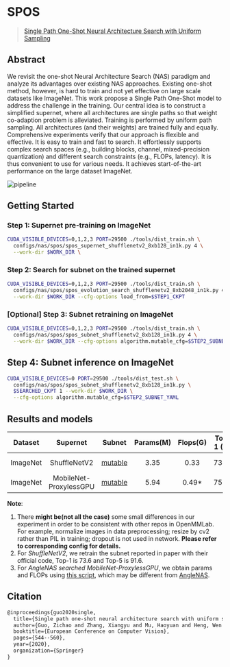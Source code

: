 # SPOS

> [Single Path One-Shot Neural Architecture Search with Uniform Sampling](https://arxiv.org/abs/1904.00420)

<!-- [ALGORITHM] -->

## Abstract

We revisit the one-shot Neural Architecture Search (NAS) paradigm and analyze its advantages over existing NAS approaches. Existing one-shot method, however, is hard to train and not yet effective on large scale datasets like ImageNet. This work propose a Single Path One-Shot model to address the challenge in the training. Our central idea is to construct a simplified supernet, where all architectures are single paths so that weight co-adaption problem is alleviated. Training is performed by uniform path sampling. All architectures (and their weights) are trained fully and equally.
Comprehensive experiments verify that our approach is flexible and effective. It is easy to train and fast to search. It effortlessly supports complex search spaces (e.g., building blocks, channel, mixed-precision quantization) and different search constraints (e.g., FLOPs, latency). It is thus convenient to use for various needs. It achieves start-of-the-art performance on the large dataset ImageNet.

![pipeline](https://user-images.githubusercontent.com/88702197/187424862-c2f3fde1-4a48-4eda-9ff7-c65971b683ba.jpg)

## Getting Started

### Step 1: Supernet pre-training on ImageNet

```bash
CUDA_VISIBLE_DEVICES=0,1,2,3 PORT=29500 ./tools/dist_train.sh \
  configs/nas/spos/spos_supernet_shufflenetv2_8xb128_in1k.py 4 \
  --work-dir $WORK_DIR \
```

### Step 2: Search for subnet on the trained supernet

```bash
CUDA_VISIBLE_DEVICES=0,1,2,3 PORT=29500 ./tools/dist_train.sh \
  configs/nas/spos/spos_evolution_search_shufflenetv2_8xb2048_in1k.py 4 \
  --work-dir $WORK_DIR --cfg-options load_from=$STEP1_CKPT
```

### \[Optional\] Step 3: Subnet retraining on ImageNet

```bash
CUDA_VISIBLE_DEVICES=0,1,2,3 PORT=29500 ./tools/dist_train.sh \
  configs/nas/spos/spos_subnet_shufflenetv2_8xb128_in1k.py 4 \
  --work-dir $WORK_DIR --cfg-options algorithm.mutable_cfg=$STEP2_SUBNET_YAML  # or modify the config directly
```

## Step 4: Subnet inference on ImageNet

```bash
CUDA_VISIBLE_DEVICES=0 PORT=29500 ./tools/dist_test.sh \
  configs/nas/spos/spos_subnet_shufflenetv2_8xb128_in1k.py \
  $SEARCHED_CKPT 1 --work-dir $WORK_DIR \
  --cfg-options algorithm.mutable_cfg=$STEP2_SUBNET_YAML
```

## Results and models

| Dataset  |        Supernet        |                                                                                               Subnet                                                                                               | Params(M) | Flops(G) | Top-1 (%) | Top-5 (%) |                           Config                           | Download                                                                                                                                                                                                                                                                                                                                                                      |                            Remarks                            |
| :------: | :--------------------: | :------------------------------------------------------------------------------------------------------------------------------------------------------------------------------------------------: | :-------: | :------: | :-------: | :-------: | :--------------------------------------------------------: | :---------------------------------------------------------------------------------------------------------------------------------------------------------------------------------------------------------------------------------------------------------------------------------------------------------------------------------------------------------------------------- | :-----------------------------------------------------------: |
| ImageNet |      ShuffleNetV2      | [mutable](https://download.openmmlab.com/mmrazor/v0.1/nas/spos/spos_shufflenetv2_subnet_8xb128_in1k/spos_shufflenetv2_subnet_8xb128_in1k_flops_0.33M_acc_73.87_20211222-454627be_mutable_cfg.yaml) |   3.35    |   0.33   |   73.87   |   91.6    |    [config](./spos_subnet_shufflenetv2_8xb128_in1k.py)     | [model](https://download.openmmlab.com/mmrazor/v0.1/nas/spos/spos_shufflenetv2_subnet_8xb128_in1k/spos_shufflenetv2_subnet_8xb128_in1k_flops_0.33M_acc_73.87_20211222-1f0a0b4d.pth) \| [log](https://download.openmmlab.com/mmrazor/v0.1/nas/spos/spos_shufflenetv2_subnet_8xb128_in1k/spos_shufflenetv2_subnet_8xb128_in1k_flops_0.33M_acc_73.87_20211222-1f0a0b4d.log.json) |                       MMRazor searched                        |
| ImageNet | MobileNet-ProxylessGPU |                    [mutable](https://download.openmmlab.com/mmrazor/v0.1/nas/spos/spos_mobilenet_subnet/spos_angelnas_flops_0.49G_acc_75.98_20220307-54f4698f_mutable_cfg.yaml)                    |   5.94    |  0.49\*  |   75.98   |   92.77   | [config](./spos_mobilenet_for_check_ckpt_from_anglenas.py) |                                                                                                                                                                                                                                                                                                                                                                               | [AngleNAS](https://github.com/megvii-model/AngleNAS) searched |

**Note**:

1. There **might be(not all the case)** some small differences in our experiment in order to be consistent with other repos in OpenMMLab. For example,
   normalize images in data preprocessing; resize by cv2 rather than PIL in training; dropout is not used in network. **Please refer to corresponding config for details.**
2. For *ShuffleNetV2*, we retrain the subnet reported in paper with their official code, Top-1 is 73.6 and Top-5 is 91.6.
3. For *AngleNAS searched MobileNet-ProxylessGPU*, we obtain params and FLOPs using [this script](/tools/misc/get_flops.py), which may be different from [AngleNAS](https://github.com/megvii-model/AngleNAS#searched-models-with-abs).

## Citation

```latex
@inproceedings{guo2020single,
  title={Single path one-shot neural architecture search with uniform sampling},
  author={Guo, Zichao and Zhang, Xiangyu and Mu, Haoyuan and Heng, Wen and Liu, Zechun and Wei, Yichen and Sun, Jian},
  booktitle={European Conference on Computer Vision},
  pages={544--560},
  year={2020},
  organization={Springer}
}
```
